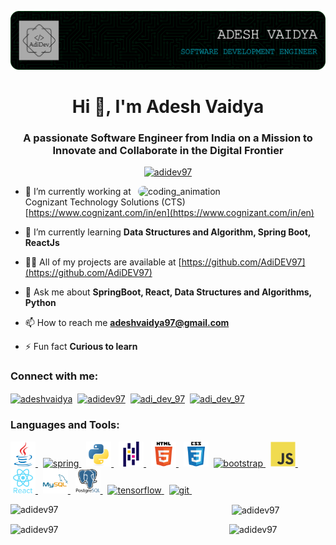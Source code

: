 ![logo](https://github.com/AdiDEV97/AdiDEV97/blob/main/github-header-image_4.png)

<h1 align="center">Hi 👋, I'm Adesh Vaidya</h1>
<h3 align="center">A passionate Software Engineer from India on a Mission to Innovate and Collaborate in the Digital Frontier</h3>

<!-- <p align="left"> <a href="https://github.com/ryo-ma/github-profile-trophy"><img src="https://github-profile-trophy.vercel.app/?username=adidev97&theme=onedark" alt="adidev97" /></a> </p> -->
<p align="center"> <a href="https://github.com/ryo-ma/github-profile-trophy"><img src="https://github-profile-trophy.vercel.app/?username=adidev97&rank=SECRET,SSS,SS,S,AAA,AA,A,B,C&theme=onedark" alt="adidev97" /></a> </p>

<!--
<p align="left"> <a href="https://github.com/ryo-ma/github-profile-trophy"><img src="https://github-profile-trophy.vercel.app/?username=adidev97&title=Commits&theme=onedark" alt="adidev97" /></a> </p>
<p align="left"> <a href="https://github.com/ryo-ma/github-profile-trophy"><img src="https://github-profile-trophy.vercel.app/?username=adidev97&title=Experience&theme=onedark" alt="adidev97" /></a> </p>
<p align="left"> <a href="https://github.com/ryo-ma/github-profile-trophy"><img src="https://github-profile-trophy.vercel.app/?username=adidev97&title=Followers&theme=onedark" alt="adidev97" /></a> </p>
<p align="left"> <a href="https://github.com/ryo-ma/github-profile-trophy"><img src="https://github-profile-trophy.vercel.app/?username=adidev97&title=Repositories&theme=onedark" alt="adidev97" /></a> </p>
-->

<!--
<table style="border=0px">
  <tr style="border=0px">
    <td style="border=0px"><img src="https://github-profile-trophy.vercel.app/?username=adidev97&title=Experience&theme=onedark" /></td>
    <td style="border=0px"><img src="https://github-profile-trophy.vercel.app/?username=adidev97&title=Experience&theme=onedark" /></td>
    <td style="border=0px"><img src="https://github-profile-trophy.vercel.app/?username=adidev97&title=Experience&theme=onedark" /></td>
    <td style="border=0px"><img src="https://github-profile-trophy.vercel.app/?username=adidev97&title=Experience&theme=onedark" /></td>
  </tr>
 </table>
 -->


<img align="right" alt="coding_animation" width="300" src="https://cdn.dribbble.com/users/461802/screenshots/4753031/media/4711ad8d0ba0dcd367061aa7841f8107.gif" style="border-radius: 20px;" title="Working Hard!!" >

- 🔭 I’m currently working at Cognizant Technology Solutions (CTS) [https://www.cognizant.com/in/en](https://www.cognizant.com/in/en)

- 🌱 I’m currently learning **Data Structures and Algorithm, Spring Boot, ReactJs**

- 👨‍💻 All of my projects are available at [https://github.com/AdiDEV97](https://github.com/AdiDEV97)

- 💬 Ask me about **SpringBoot, React, Data Structures and Algorithms, Python**

- 📫 How to reach me **adeshvaidya97@gmail.com**

- ⚡ Fun fact **Curious to learn**

<h3 align="left">Connect with me:</h3>
<p align="left">
  <a href="https://linkedin.com/in/adeshvaidya" target="blank"><img align="center" src="https://raw.githubusercontent.com/rahuldkjain/github-profile-readme-generator/master/src/images/icons/Social/linked-in-alt.svg" alt="adeshvaidya" height="30" width="40" title="LinkedIn" /></a>&nbsp;
  <a href="https://www.leetcode.com/adidev97" target="blank"><img align="center" src="https://raw.githubusercontent.com/rahuldkjain/github-profile-readme-generator/master/src/images/icons/Social/leet-code.svg" alt="adidev97" height="30" width="40" title="LeetCode" /></a>&nbsp;
  <a href="https://www.hackerrank.com/adi_dev_97" target="blank"><img align="center" src="https://raw.githubusercontent.com/rahuldkjain/github-profile-readme-generator/master/src/images/icons/Social/hackerrank.svg" alt="adi_dev_97" height="30" width="40" title="Hackerrank" /></a>&nbsp;
  <a href="https://instagram.com/adi_dev_97" target="blank"><img align="center" src="https://raw.githubusercontent.com/rahuldkjain/github-profile-readme-generator/master/src/images/icons/Social/instagram.svg" alt="adi_dev_97" height="30" width="40" title="Instagram" /></a>
</p>

<h3 align="left">Languages and Tools:</h3>
<p align="left">
  <a href="https://www.java.com" target="_blank" rel="noreferrer"> <img src="https://raw.githubusercontent.com/devicons/devicon/master/icons/java/java-original.svg" alt="java" width="40" height="40" title="Java" /> </a>&nbsp;
  <a href="https://spring.io/" target="_blank" rel="noreferrer"> <img src="https://www.vectorlogo.zone/logos/springio/springio-icon.svg" alt="spring" width="40" height="40" title="Spring" /> </a>&nbsp;
  <a href="https://www.python.org" target="_blank" rel="noreferrer"> <img src="https://raw.githubusercontent.com/devicons/devicon/master/icons/python/python-original.svg" alt="python" width="40" height="40" title="Python"/> </a>&nbsp;
  <a href="https://pandas.pydata.org/" target="_blank" rel="noreferrer"> <img src="https://raw.githubusercontent.com/devicons/devicon/2ae2a900d2f041da66e950e4d48052658d850630/icons/pandas/pandas-original.svg" alt="pandas" width="40" height="40" title="Pandas"/> </a>&nbsp;
  <a href="https://www.w3.org/html/" target="_blank" rel="noreferrer"> <img src="https://raw.githubusercontent.com/devicons/devicon/master/icons/html5/html5-original-wordmark.svg" alt="html5" width="40" height="40" title="HTML5" /> </a>&nbsp;
  <a href="https://www.w3schools.com/css/" target="_blank" rel="noreferrer"> <img src="https://raw.githubusercontent.com/devicons/devicon/master/icons/css3/css3-original-wordmark.svg" alt="css3" width="40" height="40" title="CSS3" /></a>&nbsp;
  <a href="https://getbootstrap.com" target="_blank" rel="noreferrer"> <img src="https://upload.wikimedia.org/wikipedia/commons/b/b2/Bootstrap_logo.svg" alt="bootstrap" width="40" height="40" title="Bootstrap" /> </a>&nbsp;
  <a href="https://developer.mozilla.org/en-US/docs/Web/JavaScript" target="_blank" rel="noreferrer"> <img src="https://raw.githubusercontent.com/devicons/devicon/master/icons/javascript/javascript-original.svg" alt="javascript" width="40" height="40" title="JavaScript" /> </a>&nbsp;
  <a href="https://reactjs.org/" target="_blank" rel="noreferrer"> <img src="https://raw.githubusercontent.com/devicons/devicon/master/icons/react/react-original-wordmark.svg" alt="react" width="40" height="40" title="React" /> </a>&nbsp;  
  <a href="https://www.mysql.com/" target="_blank" rel="noreferrer"> <img src="https://raw.githubusercontent.com/devicons/devicon/master/icons/mysql/mysql-original-wordmark.svg" alt="mysql" width="40" height="40" title="MySql" /> </a>&nbsp;
  <a href="https://www.postgresql.org" target="_blank" rel="noreferrer"> <img src="https://raw.githubusercontent.com/devicons/devicon/master/icons/postgresql/postgresql-original-wordmark.svg" alt="postgresql" width="40" height="40" title="PostgreSql" /> </a>&nbsp;
  <a href="https://www.tensorflow.org" target="_blank" rel="noreferrer"> <img src="https://www.vectorlogo.zone/logos/tensorflow/tensorflow-icon.svg" alt="tensorflow" width="40" height="40" title="Tensorflow" /> </a>&nbsp;
  <a href="https://git-scm.com/" target="_blank" rel="noreferrer"> <img src="https://www.vectorlogo.zone/logos/git-scm/git-scm-icon.svg" alt="git" width="40" height="40" title="Git" /> </a>&nbsp;
</p>

<p><img align="left" src="https://github-readme-stats.vercel.app/api/top-langs?username=adidev97&show_icons=true&locale=en&layout=compact" alt="adidev97" width="350" /></p>

<p>&nbsp;<img align="center" src="https://github-readme-stats.vercel.app/api?username=adidev97&show_icons=true&locale=en" alt="adidev97" width="380" /></p>

<p><img align="left" src="https://github-readme-streak-stats.herokuapp.com/?user=adidev97&" alt="adidev97" width="350" /></p>

<p>&nbsp;<img align="left" src="https://leetcode.card.workers.dev/AdiDev97?theme=default&font=baloo&extension=null" alt="adidev97" height="140" /></p>

